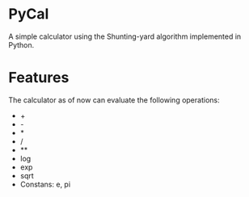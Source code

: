 # PyCal
A simple calculator using the Shunting-yard algorithm implemented in Python.


# Features
The calculator as of now can evaluate the following operations:
+ \+
+ \- 
+ \*
+ /
+ **
+ log
+ exp
+ sqrt
+ Constans: e, pi

